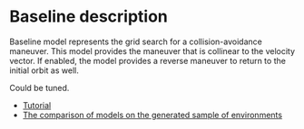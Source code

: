 # Baseline description

Baseline model represents the grid search for a collision-avoidance maneuver. This model provides the maneuver that is collinear to the velocity vector. If enabled, the model provides a reverse maneuver to return to the initial orbit as well.

Could be tuned.

<!--TODO: time of maneuver-->

- [Tutorial](../../examples/Notebooks/tutorials/Baseline_tutorial.ipynb)
- [The comparison of models on the generated sample of environments](../../examples/Notebooks/analysis_and_experiments/Models_comparison.ipynb)